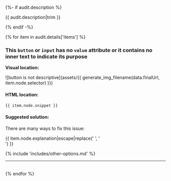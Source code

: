 {%- if audit.description %}

{{ audit.description|trim }}

{% endif -%}

{% for item in audit.details['items'] %}

### This `button` or `input` has no `value` attribute or it contains no inner text to indicate its purpose

__Visual location:__

![button is not descriptive](assets/{{ generate_img_filename(data.finalUrl, item.node.selector) }})

#### HTML location:

```html
{{ item.node.snippet }}
```

#### Suggested solution:

There are many ways to fix this issue:

{{ item.node.explanation|escape|replace('  ', '<br>') }}

{% include 'includes/other-options.md' %}

<hr>

<br>
{% endfor %}